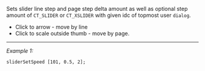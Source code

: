 Sets slider line step and page step delta amount as well as optional step amount of `CT_SLIDER` or `CT_XSLIDER` with given idc of topmost user `dialog`. 
* Click to arrow - move by line
* Click to scale outside thumb - move by page.


---
*Example 1:*
```sqf
sliderSetSpeed [101, 0.5, 2];
```